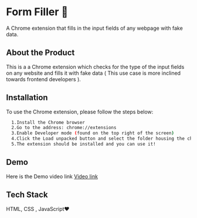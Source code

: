 # Form Filler 🎉

A Chrome extension that fills in the input fields of any webpage with fake data.

## About the Product

This is a a Chrome extension which checks for the type of the input fields on any website and fills it with fake data ( This use case is more inclined towards frontend developers ).

## Installation

To use the Chrome extension, please follow the steps below:

```bash
  1.Install the Chrome browser
  2.Go to the address: chrome://extensions
  3.Enable Developer mode (found on the top right of the screen)
  4.Click the Load unpacked button and select the folder housing the chrome extension
  5.The extension should be installed and you can use it!
```

## Demo

Here is the Demo video link
[Video link](https://www.loom.com/share/9ea2a5f2e2c44e8aa6e39a58e66686bd)

## Tech Stack

HTML, CSS , JavaScript❤
